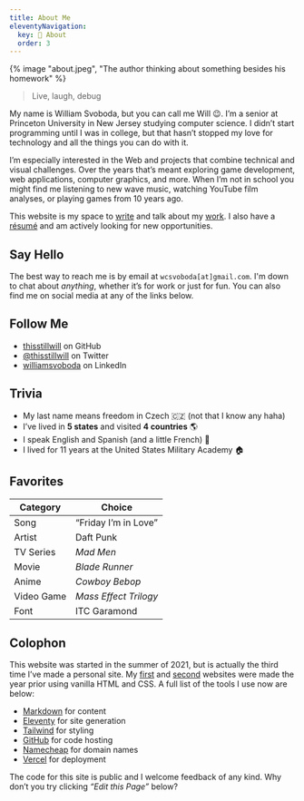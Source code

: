```yaml
---
title: About Me
eleventyNavigation:
  key: 👀 About
  order: 3
---
```


{% image "about.jpeg", "The author thinking about something besides his homework" %}

> Live, laugh, debug

My name is William Svoboda, but you can call me Will 😉. I’m a senior at Princeton University in New Jersey studying computer science. I didn’t start programming until I was in college, but that hasn’t stopped my love for technology and all the things you can do with it.

I’m especially interested in the Web and projects that combine technical and visual challenges. Over the years that’s meant exploring game development, web applications, computer graphics, and more. When I’m not in school you might find me listening to new wave music, watching YouTube film analyses, or playing games from 10 years ago.

This website is my space to [write](/posts) and talk about my [work](/projects). I also have a [résumé](resume.pdf) and am actively looking for new opportunities.

## Say Hello

The best way to reach me is by email at `wcsvoboda[at]gmail.com`. I'm down to chat about _anything_, whether it’s for work or just for fun. You can also find me on social media at any of the links below.

## Follow Me

- [thisstillwill](https://github.com/thisstillwill) on GitHub
- [@thisstillwill](https://twitter.com/thisstillwill) on Twitter
- [williamsvoboda](https://www.linkedin.com/in/williamsvoboda/) on LinkedIn

## Trivia

- My last name means freedom in Czech 🇨🇿 (not that I know any haha)
- I’ve lived in **5 states** and visited **4 countries** 🌎
- I speak English and Spanish (and a little French) 💬
- I lived for 11 years at the United States Military Academy 🏠

## Favorites

| Category   | Choice                |
| ---------- | --------------------- |
| Song       | “Friday I’m in Love”  |
| Artist     | Daft Punk             |
| TV Series  | _Mad Men_             |
| Movie      | _Blade Runner_        |
| Anime      | _Cowboy Bebop_        |
| Video Game | _Mass Effect Trilogy_ |
| Font       | ITC Garamond          |

## Colophon

This website was started in the summer of 2021, but is actually the third time I’ve made a personal site. My [first](https://thisstillwill.github.io/Personal-Website-V1/) and [second](https://thisstillwill.github.io/Personal-Website-V2/) websites were made the year prior using vanilla HTML and CSS. A full list of the tools I use now are below:

- [Markdown](https://daringfireball.net/projects/markdown/) for content
- [Eleventy](https://www.11ty.dev/) for site generation
- [Tailwind](https://tailwindcss.com/) for styling
- [GitHub](https://github.com/) for code hosting
- [Namecheap](https://www.namecheap.com/) for domain names
- [Vercel](https://vercel.com/) for deployment

The code for this site is public and I welcome feedback of any kind. Why don’t you try clicking _“Edit this Page”_ below?

